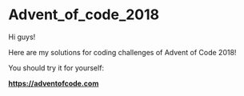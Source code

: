 # Advent_of_code_2018
Hi guys!

Here are my solutions for coding challenges of Advent of Code 2018!

You should try it for yourself:

**https://adventofcode.com**
